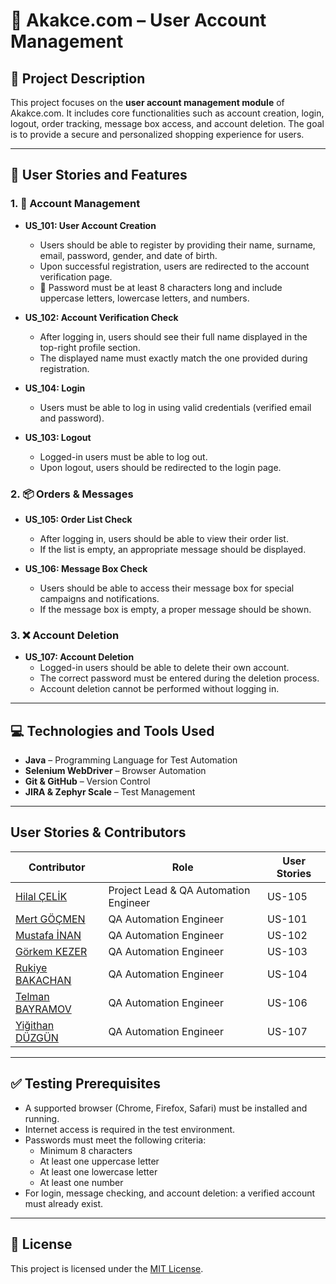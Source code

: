 # 📘 Akakce.com – User Account Management

## 📌 Project Description

This project focuses on the **user account management module** of Akakce.com. It includes core functionalities such as
account creation, login, logout, order tracking, message box access, and account deletion. The goal is to provide a
secure and personalized shopping experience for users.

--- 

## 🧩 User Stories and Features

### 1. 👤 Account Management

- **US_101: User Account Creation**
    - Users should be able to register by providing their name, surname, email, password, gender, and date of birth.
    - Upon successful registration, users are redirected to the account verification page.
    - 🔐 Password must be at least 8 characters long and include uppercase letters, lowercase letters, and numbers.

- **US_102: Account Verification Check**
    - After logging in, users should see their full name displayed in the top-right profile section.
    - The displayed name must exactly match the one provided during registration.

- **US_104: Login**
    - Users must be able to log in using valid credentials (verified email and password).

- **US_103: Logout**
    - Logged-in users must be able to log out.
    - Upon logout, users should be redirected to the login page.

### 2. 📦 Orders & Messages

- **US_105: Order List Check**
    - After logging in, users should be able to view their order list.
    - If the list is empty, an appropriate message should be displayed.

- **US_106: Message Box Check**
    - Users should be able to access their message box for special campaigns and notifications.
    - If the message box is empty, a proper message should be shown.

### 3. ❌ Account Deletion

- **US_107: Account Deletion**
    - Logged-in users should be able to delete their own account.
    - The correct password must be entered during the deletion process.
    - Account deletion cannot be performed without logging in.

---

## 💻 Technologies and Tools Used

- **Java** – Programming Language for Test Automation
- **Selenium WebDriver** – Browser Automation
- **Git & GitHub** – Version Control
- **JIRA & Zephyr Scale** – Test Management

---

## User Stories & Contributors

| Contributor                                          | Role                                  | User Stories |
|------------------------------------------------------|---------------------------------------|--------------|
| [Hilal ÇELİK](https://github.com/hilal-celik5)       | Project Lead & QA Automation Engineer | US-105       |
| [Mert GÖÇMEN](https://github.com/Mert-Gocmen)        | QA Automation Engineer                | US-101       |
| [Mustafa İNAN](https://github.com/Mustafainan11)     | QA Automation Engineer                | US-102       |
| [Görkem KEZER](https://github.com/Gorkem-Kezer)      | QA Automation Engineer                | US-103       |
| [Rukiye BAKACHAN](https://github.com/RUKIYEE88)      | QA Automation Engineer                | US-104       |
| [Telman BAYRAMOV](https://github.com/TELMAN-CREATOR) | QA Automation Engineer                | US-106       |
| [Yiğithan DÜZGÜN](https://github.com/yigithanduzgun) | QA Automation Engineer                | US-107       |

---

## ✅ Testing Prerequisites

- A supported browser (Chrome, Firefox, Safari) must be installed and running.
- Internet access is required in the test environment.
- Passwords must meet the following criteria:
  - Minimum 8 characters
  - At least one uppercase letter
  - At least one lowercase letter
  - At least one number
- For login, message checking, and account deletion: a verified account must already exist.

---



## 📄 License

This project is licensed under the [MIT License](https://opensource.org/licenses/MIT).